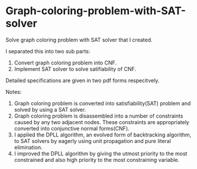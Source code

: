 # Graph-coloring-problem-with-SAT-solver
Solve graph coloring problem with SAT solver that I created.

I separated this into two sub parts:
1. Convert graph coloring problem into CNF.
2. Implement SAT solver to solve satifiability of CNF.

Detailed specifications are given in two pdf forms respecitvely.


Notes:

1. Graph coloring problem is converted into satisfiability(SAT) problem and solved by using a SAT solver.
2. Graph coloring problem is disassembled into a number of constraints caused by any two adjacent nodes. These constraints are appropriately converted into conjunctive normal forms(CNF).
3. I applied the DPLL algorithm, an evolved form of backtracking algorithm, to SAT solvers by eagerly using unit propagation and pure literal elimination.
4. I improved the DPLL algorithm by giving the utmost priority to the most constrained and also high priority to the most constraining variable.
